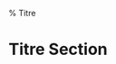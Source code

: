 % Titre

Titre Section
================================================================================
